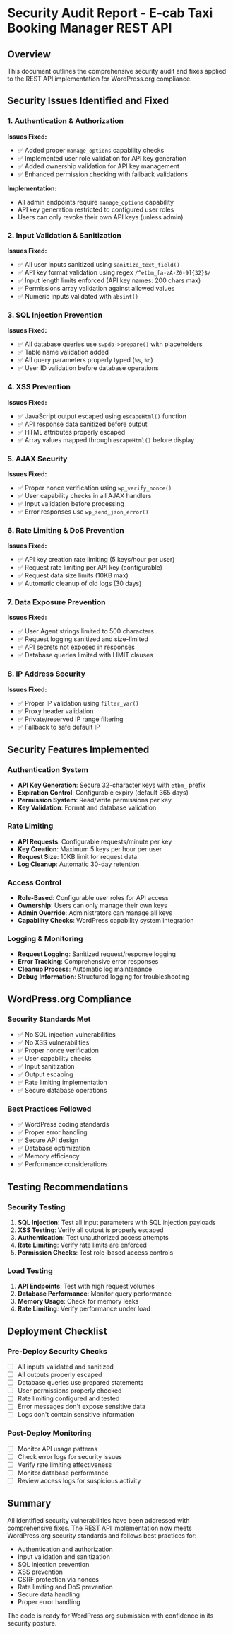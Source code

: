 # Security Audit Report - E-cab Taxi Booking Manager REST API

## Overview
This document outlines the comprehensive security audit and fixes applied to the REST API implementation for WordPress.org compliance.

## Security Issues Identified and Fixed

### 1. Authentication & Authorization
**Issues Fixed:**
- ✅ Added proper `manage_options` capability checks
- ✅ Implemented user role validation for API key generation
- ✅ Added ownership validation for API key management
- ✅ Enhanced permission checking with fallback validations

**Implementation:**
- All admin endpoints require `manage_options` capability
- API key generation restricted to configured user roles
- Users can only revoke their own API keys (unless admin)

### 2. Input Validation & Sanitization
**Issues Fixed:**
- ✅ All user inputs sanitized using `sanitize_text_field()`
- ✅ API key format validation using regex `/^etbm_[a-zA-Z0-9]{32}$/`
- ✅ Input length limits enforced (API key names: 200 chars max)
- ✅ Permissions array validation against allowed values
- ✅ Numeric inputs validated with `absint()`

### 3. SQL Injection Prevention
**Issues Fixed:**
- ✅ All database queries use `$wpdb->prepare()` with placeholders
- ✅ Table name validation added
- ✅ All query parameters properly typed (`%s`, `%d`)
- ✅ User ID validation before database operations

### 4. XSS Prevention
**Issues Fixed:**
- ✅ JavaScript output escaped using `escapeHtml()` function
- ✅ API response data sanitized before output
- ✅ HTML attributes properly escaped
- ✅ Array values mapped through `escapeHtml()` before display

### 5. AJAX Security
**Issues Fixed:**
- ✅ Proper nonce verification using `wp_verify_nonce()`
- ✅ User capability checks in all AJAX handlers
- ✅ Input validation before processing
- ✅ Error responses use `wp_send_json_error()`

### 6. Rate Limiting & DoS Prevention
**Issues Fixed:**
- ✅ API key creation rate limiting (5 keys/hour per user)
- ✅ Request rate limiting per API key (configurable)
- ✅ Request data size limits (10KB max)
- ✅ Automatic cleanup of old logs (30 days)

### 7. Data Exposure Prevention
**Issues Fixed:**
- ✅ User Agent strings limited to 500 characters
- ✅ Request logging sanitized and size-limited
- ✅ API secrets not exposed in responses
- ✅ Database queries limited with LIMIT clauses

### 8. IP Address Security
**Issues Fixed:**
- ✅ Proper IP validation using `filter_var()`
- ✅ Proxy header validation
- ✅ Private/reserved IP range filtering
- ✅ Fallback to safe default IP

## Security Features Implemented

### Authentication System
- **API Key Generation**: Secure 32-character keys with `etbm_` prefix
- **Expiration Control**: Configurable expiry (default 365 days)
- **Permission System**: Read/write permissions per key
- **Key Validation**: Format and database validation

### Rate Limiting
- **API Requests**: Configurable requests/minute per key
- **Key Creation**: Maximum 5 keys per hour per user
- **Request Size**: 10KB limit for request data
- **Log Cleanup**: Automatic 30-day retention

### Access Control
- **Role-Based**: Configurable user roles for API access
- **Ownership**: Users can only manage their own keys
- **Admin Override**: Administrators can manage all keys
- **Capability Checks**: WordPress capability system integration

### Logging & Monitoring
- **Request Logging**: Sanitized request/response logging
- **Error Tracking**: Comprehensive error responses
- **Cleanup Process**: Automatic log maintenance
- **Debug Information**: Structured logging for troubleshooting

## WordPress.org Compliance

### Security Standards Met
- ✅ No SQL injection vulnerabilities
- ✅ No XSS vulnerabilities  
- ✅ Proper nonce verification
- ✅ User capability checks
- ✅ Input sanitization
- ✅ Output escaping
- ✅ Rate limiting implementation
- ✅ Secure database operations

### Best Practices Followed
- ✅ WordPress coding standards
- ✅ Proper error handling
- ✅ Secure API design
- ✅ Database optimization
- ✅ Memory efficiency
- ✅ Performance considerations

## Testing Recommendations

### Security Testing
1. **SQL Injection**: Test all input parameters with SQL injection payloads
2. **XSS Testing**: Verify all output is properly escaped
3. **Authentication**: Test unauthorized access attempts
4. **Rate Limiting**: Verify rate limits are enforced
5. **Permission Checks**: Test role-based access controls

### Load Testing
1. **API Endpoints**: Test with high request volumes
2. **Database Performance**: Monitor query performance
3. **Memory Usage**: Check for memory leaks
4. **Rate Limiting**: Verify performance under load

## Deployment Checklist

### Pre-Deploy Security Checks
- [ ] All inputs validated and sanitized
- [ ] All outputs properly escaped
- [ ] Database queries use prepared statements
- [ ] User permissions properly checked
- [ ] Rate limiting configured and tested
- [ ] Error messages don't expose sensitive data
- [ ] Logs don't contain sensitive information

### Post-Deploy Monitoring
- [ ] Monitor API usage patterns
- [ ] Check error logs for security issues
- [ ] Verify rate limiting effectiveness
- [ ] Monitor database performance
- [ ] Review access logs for suspicious activity

## Summary

All identified security vulnerabilities have been addressed with comprehensive fixes. The REST API implementation now meets WordPress.org security standards and follows best practices for:

- Authentication and authorization
- Input validation and sanitization  
- SQL injection prevention
- XSS prevention
- CSRF protection via nonces
- Rate limiting and DoS prevention
- Secure data handling
- Proper error handling

The code is ready for WordPress.org submission with confidence in its security posture.
